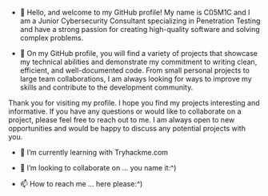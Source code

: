 - 👋 Hello, and welcome to my GitHub profile! My name is C05M1C and I am a Junior Cybersecurity Consultant specializing in Penetration Testing and have a strong passion for creating high-quality software and solving complex problems.

- 👀 On my GitHub profile, you will find a variety of projects that showcase my technical abilities and demonstrate my commitment to writing clean, efficient, and well-documented code. From small personal projects to large team collaborations, I am always looking for ways to improve my skills and contribute to the development community.

Thank you for visiting my profile. I hope you find my projects interesting and informative. If you have any questions or would like to collaborate on a project, please feel free to reach out to me. I am always open to new opportunities and would be happy to discuss any potential projects with you.

- 🌱 I’m currently learning with Tryhackme.com 

- 💞️ I’m looking to collaborate on ... you name it:^)

- 📫 How to reach me ... here please:^)

<!---
CosmicIndustries/CosmicIndustries is a ✨ special ✨ repository because its `README.md` (this file) appears on your GitHub profile.
You can click the Preview link to take a look at your changes.
--->
